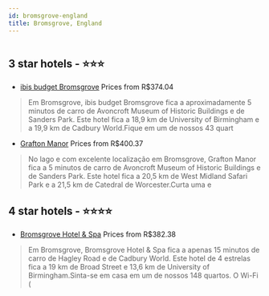 ```yaml
---
id: bromsgrove-england
title: Bromsgrove, England
---
```


<center><img src="https://i.travelapi.com/hotels/2000000/1380000/1371500/1371401/1417a352_z.jpg" alt="" /></center>


##  3 star hotels - ⭐️⭐️⭐️

-    [ibis budget Bromsgrove](https://www.hurb.com/br/aud/https://www.hurb.com/br/hotelsomsgrove/ibis-budget-bromsgrove-HT-XB6H?cmp=18055) Prices from R$374.04
   > Em Bromsgrove, ibis budget Bromsgrove fica a aproximadamente 5 minutos de carro de Avoncroft Museum of Historic Buildings e de Sanders Park.  Este hotel fica a 18,9 km de University of Birmingham e a 19,9 km de Cadbury World.Fique em um de nossos 43 quart
-    [Grafton Manor](https://www.hurb.com/br/aud/https://www.hurb.com/br/hotelsomsgrove/grafton-manor-HT-2WAC?cmp=18055) Prices from R$400.37
   > No lago e com excelente localização em Bromsgrove, Grafton Manor fica a 5 minutos de carro de Avoncroft Museum of Historic Buildings e de Sanders Park.  Este hotel fica a 20,5 km de West Midland Safari Park e a 21,5 km de Catedral de Worcester.Curta uma e

##  4 star hotels - ⭐️⭐️⭐️⭐️

-    [Bromsgrove Hotel & Spa](https://www.hurb.com/br/aud/https://www.hurb.com/br/hotelsomsgrove/bromsgrove-hotel-spa-HT-PN2E?cmp=18055) Prices from R$382.38
   > Em Bromsgrove, Bromsgrove Hotel & Spa fica a apenas 15 minutos de carro de Hagley Road e de Cadbury World.  Este hotel de 4 estrelas fica a 19 km de Broad Street e 13,6 km de University of Birmingham.Sinta-se em casa em um de nossos 148 quartos. O Wi-Fi (
